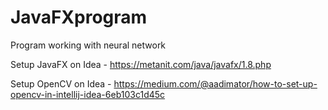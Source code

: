 # JavaFXprogram
Program working with neural network

Setup JavaFX on Idea - https://metanit.com/java/javafx/1.8.php

Setup OpenCV on Idea - https://medium.com/@aadimator/how-to-set-up-opencv-in-intellij-idea-6eb103c1d45c
